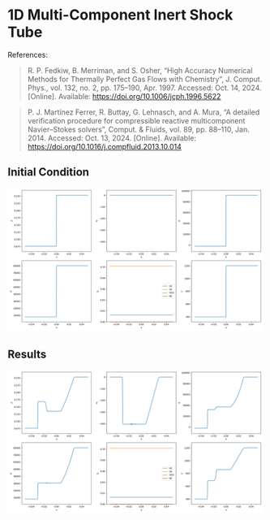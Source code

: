 # 1D Multi-Component Inert Shock Tube

References:
> R. P. Fedkiw, B. Merriman, and S. Osher, “High Accuracy Numerical Methods for Thermally Perfect Gas Flows with Chemistry”, J. Comput. Phys., vol. 132, no. 2, pp. 175–190, Apr. 1997. Accessed: Oct. 14, 2024. [Online]. Available: https://doi.org/10.1006/jcph.1996.5622

> P. J. Martínez Ferrer, R. Buttay, G. Lehnasch, and A. Mura, “A detailed verification procedure for compressible reactive multicomponent Navier–Stokes solvers”, Comput. & Fluids, vol. 89, pp. 88–110, Jan. 2014. Accessed: Oct. 13, 2024. [Online]. Available: https://doi.org/10.1016/j.compfluid.2013.10.014

## Initial Condition

![Initial Condition](initial.png)

## Results

![Results](result.png)
